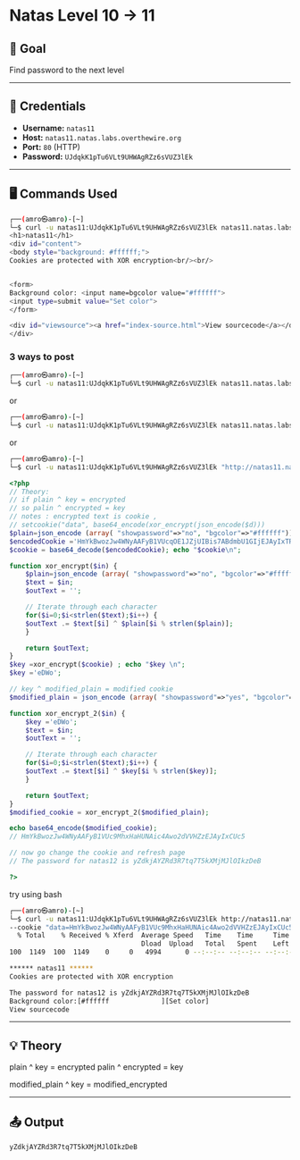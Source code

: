 # Natas Level 10 -> 11 

## 🧠 Goal

Find password to the next level

---

## 🔐 Credentials

- **Username:** `natas11`  
- **Host:** `natas11.natas.labs.overthewire.org`   
- **Port:** `80` (HTTP)  
- **Password:** `UJdqkK1pTu6VLt9UHWAgRZz6sVUZ3lEk` 

---

## 🖥️ Commands Used
```bash
┌──(amro㉿amro)-[~]
└─$ curl -u natas11:UJdqkK1pTu6VLt9UHWAgRZz6sVUZ3lEk natas11.natas.labs.overthewire.org
<h1>natas11</h1>
<div id="content">
<body style="background: #ffffff;">
Cookies are protected with XOR encryption<br/><br/>


<form>
Background color: <input name=bgcolor value="#ffffff">
<input type=submit value="Set color">
</form>

<div id="viewsource"><a href="index-source.html">View sourcecode</a></div>
</div>

```
### 3 ways to post

```bash
┌──(amro㉿amro)-[~]
└─$ curl -u natas11:UJdqkK1pTu6VLt9UHWAgRZz6sVUZ3lEk natas11.natas.labs.overthewire.org --data "bgcolor=#ffffee&submit=Set color" 
```
or
```bash
┌──(amro㉿amro)-[~]
└─$ curl -u natas11:UJdqkK1pTu6VLt9UHWAgRZz6sVUZ3lEk natas11.natas.labs.overthewire.org --data "bgcolor=%23ffffee&submit=Set%20color"
```
or 
```bash
┌──(amro㉿amro)-[~]
└─$ curl -u natas11:UJdqkK1pTu6VLt9UHWAgRZz6sVUZ3lEk "http://natas11.natas.labs.overthewire.org/?bgcolor=%23ffffee&submit=set%20Color"
```

```php
<?php
// Theory:
// if plain ^ key = encrypted
// so palin ^ encrypted = key
// notes : encrypted text is cookie ,
// setcookie("data", base64_encode(xor_encrypt(json_encode($d)))
$plain=json_encode (array( "showpassword"=>"no", "bgcolor"=>"#ffffff"))     ;echo "$plain\n";
$encodedCookie ='HmYkBwozJw4WNyAAFyB1VUcqOE1JZjUIBis7ABdmbU1GIjEJAyIxTRg=';
$cookie = base64_decode($encodedCookie); echo "$cookie\n";

function xor_encrypt($in) {
    $plain=json_encode (array( "showpassword"=>"no", "bgcolor"=>"#ffffff"));
    $text = $in;
    $outText = '';

    // Iterate through each character
    for($i=0;$i<strlen($text);$i++) {
    $outText .= $text[$i] ^ $plain[$i % strlen($plain)];
    }

    return $outText;
}
$key =xor_encrypt($cookie) ; echo "$key \n";
$key ='eDWo';

// key ^ modified_plain = modified cookie
$modified_plain = json_encode (array( "showpassword"=>"yes", "bgcolor"=>"#ffffff"))     ;echo "$modified_plain\n";

function xor_encrypt_2($in) {
    $key ='eDWo';
    $text = $in;
    $outText = '';

    // Iterate through each character
    for($i=0;$i<strlen($text);$i++) {
    $outText .= $text[$i] ^ $key[$i % strlen($key)];
    }

    return $outText;
}
$modified_cookie = xor_encrypt_2($modified_plain);

echo base64_encode($modified_cookie);
// HmYkBwozJw4WNyAAFyB1VUc9MhxHaHUNAic4Awo2dVVHZzEJAyIxCUc5

// now go change the cookie and refresh page
// The password for natas12 is yZdkjAYZRd3R7tq7T5kXMjMJlOIkzDeB

?>

```
try using bash
```bash
┌──(amro㉿amro)-[~]
└─$ curl -u natas11:UJdqkK1pTu6VLt9UHWAgRZz6sVUZ3lEk http://natas11.natas.labs.overthewire.org \
--cookie "data=HmYkBwozJw4WNyAAFyB1VUc9MhxHaHUNAic4Awo2dVVHZzEJAyIxCUc5" |html2text 
  % Total    % Received % Xferd  Average Speed   Time    Time     Time  Current
                                 Dload  Upload   Total   Spent    Left  Speed
100  1149  100  1149    0     0   4994      0 --:--:-- --:--:-- --:--:--  4995

****** natas11 ******
Cookies are protected with XOR encryption

The password for natas12 is yZdkjAYZRd3R7tq7T5kXMjMJlOIkzDeB
Background color:[#ffffff             ][Set color]
View sourcecode

```
___

## 💡 Theory


plain ^ key = encrypted
palin ^ encrypted = key

modified_plain ^ key = modified_encrypted



___

## 📤 Output
```bash
yZdkjAYZRd3R7tq7T5kXMjMJlOIkzDeB
```
